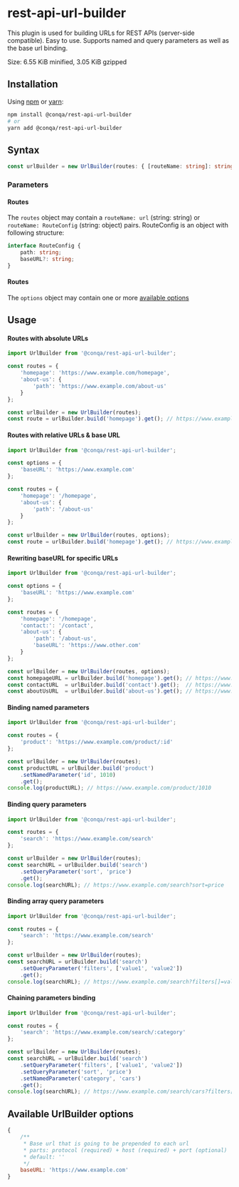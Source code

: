 # rest-api-url-builder

This plugin is used for building URLs for REST APIs (server-side compatible).
Easy to use. Supports named and query parameters as well as the base url binding.

Size: 6.55 KiB minified, 3.05 KiB gzipped

## Installation

Using [npm](https://www.npmjs.com/get-npm) or [yarn](https://yarnpkg.com/en/docs/install):

```bash
npm install @conqa/rest-api-url-builder
# or
yarn add @conqa/rest-api-url-builder
```

## Syntax

```typescript
const urlBuilder = new UrlBuilder(routes: { [routeName: string]: string|RouteConfig }, options: UrlBuilderOptions);
```

### Parameters

#### Routes
The `routes` object may contain a `routeName: url` (string: string) or `routeName: RouteConfig` (string: object) pairs.
RouteConfig is an object with following structure:
```typescript
interface RouteConfig {
    path: string;
    baseURL?: string;
}
```


#### Routes
The `options` object may contain one or more [available options](#available-options)

## Usage

#### Routes with absolute URLs
```javascript
import UrlBuilder from '@conqa/rest-api-url-builder';

const routes = {
    'homepage': 'https://www.example.com/homepage',
    'about-us': {
        'path': 'https://www.example.com/about-us'
    }
};

const urlBuilder = new UrlBuilder(routes);
const route = urlBuilder.build('homepage').get(); // https://www.example.com/homepage
```

#### Routes with relative URLs & base URL
```javascript
import UrlBuilder from '@conqa/rest-api-url-builder';

const options = {
    'baseURL': 'https://www.example.com'
};

const routes = {
    'homepage': '/homepage',
    'about-us': {
        'path': '/about-us'
    }
};

const urlBuilder = new UrlBuilder(routes, options);
const route = urlBuilder.build('homepage').get(); // https://www.example.com/homepage
```

#### Rewriting baseURL for specific URLs
```javascript
import UrlBuilder from '@conqa/rest-api-url-builder';

const options = {
    'baseURL': 'https://www.example.com'
};

const routes = {
    'homepage': '/homepage',
    'contact:': '/contact',
    'about-us': {
        'path': '/about-us',
        'baseURL': 'https://www.other.com'
    }
};

const urlBuilder = new UrlBuilder(routes, options);
const homepageURL = urlBuilder.build('homepage').get(); // https://www.example.com/homepage
const contactURL  = urlBuilder.build('contact').get();  // https://www.example.com/contact
const aboutUsURL  = urlBuilder.build('about-us').get(); // https://www.other.com/about-us
```

#### Binding named parameters
```javascript
import UrlBuilder from '@conqa/rest-api-url-builder';

const routes = {
    'product': 'https://www.example.com/product/:id'
};

const urlBuilder = new UrlBuilder(routes);
const productURL = urlBuilder.build('product')
    .setNamedParameter('id', 1010)
    .get();
console.log(productURL); // https://www.example.com/product/1010
```

#### Binding query parameters
```javascript
import UrlBuilder from '@conqa/rest-api-url-builder';

const routes = {
    'search': 'https://www.example.com/search'
};

const urlBuilder = new UrlBuilder(routes);
const searchURL = urlBuilder.build('search')
    .setQueryParameter('sort', 'price')
    .get();
console.log(searchURL); // https://www.example.com/search?sort=price
```

#### Binding array query parameters
```javascript
import UrlBuilder from '@conqa/rest-api-url-builder';

const routes = {
    'search': 'https://www.example.com/search'
};

const urlBuilder = new UrlBuilder(routes);
const searchURL = urlBuilder.build('search')
    .setQueryParameter('filters', ['value1', 'value2'])
    .get();
console.log(searchURL); // https://www.example.com/search?filters[]=value1&filters[]=value2
```

#### Chaining parameters binding
```javascript
import UrlBuilder from '@conqa/rest-api-url-builder';

const routes = {
    'search': 'https://www.example.com/search/:category'
};

const urlBuilder = new UrlBuilder(routes);
const searchURL = urlBuilder.build('search')
    .setQueryParameter('filters', ['value1', 'value2'])
    .setQueryParameter('sort', 'price')
    .setNamedParameter('category', 'cars')
    .get();
console.log(searchURL); // https://www.example.com/search/cars?filters[]=value1&filters[]=value2&sort=price
```

## Available UrlBuilder options

```javascript
{
    /**
     * Base url that is going to be prepended to each url
     * parts: protocol (required) + host (required) + port (optional)
     * default: ''
     */
    baseURL: 'https://www.example.com'
}
```




